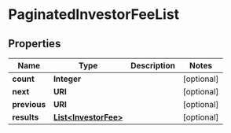 

# PaginatedInvestorFeeList


## Properties

Name | Type | Description | Notes
------------ | ------------- | ------------- | -------------
**count** | **Integer** |  |  [optional]
**next** | **URI** |  |  [optional]
**previous** | **URI** |  |  [optional]
**results** | [**List&lt;InvestorFee&gt;**](InvestorFee.md) |  |  [optional]



